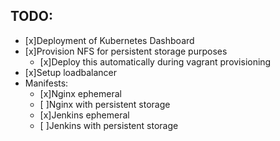 ## TODO:
* [x]Deployment of Kubernetes Dashboard
* [x]Provision NFS for persistent storage purposes
    - [x]Deploy this automatically during vagrant provisioning
* [x]Setup loadbalancer
* Manifests:
    - [x]Nginx ephemeral
    - [ ]Nginx with persistent storage
    - [x]Jenkins ephemeral
    - [ ]Jenkins with persistent storage
